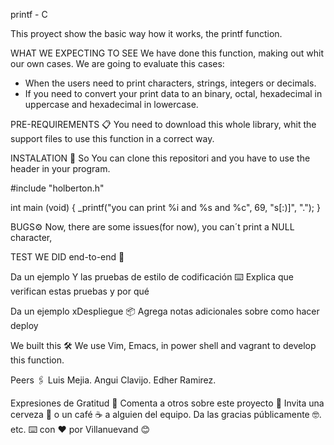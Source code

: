 printf - C

This proyect show the basic way how it works, the printf function.

WHAT WE EXPECTING TO SEE
We have done this function, making out whit our own cases. We are going to evaluate this cases:

- When the users need to print characters, strings, integers or decimals.
- If you need to convert your print data to an binary, octal, hexadecimal in uppercase and hexadecimal in lowercase.

PRE-REQUIREMENTS 📋
You need to download this whole library, whit the support files to use this function in a correct way.

INSTALATION 🔧
So You can clone this repositori and you have to use the header in your program.

#include "holberton.h"

int main (void)
{
	_printf("you can print %i and %s and %c", 69, "s[:)]", ".");
}

BUGS⚙️
Now, there are some issues(for now), you can´t print a NULL character,

TEST WE DID end-to-end 🔩


Da un ejemplo
Y las pruebas de estilo de codificación ⌨️
Explica que verifican estas pruebas y por qué

Da un ejemplo
xDespliegue 📦
Agrega notas adicionales sobre como hacer deploy

We built this 🛠️
We use Vim, Emacs, in power shell and vagrant to develop this function.

Peers 🖇️
Luis Mejia.
Angui Clavijo.
Edher Ramirez.


Expresiones de Gratitud 🎁
Comenta a otros sobre este proyecto 📢
Invita una cerveza 🍺 o un café ☕ a alguien del equipo.
Da las gracias públicamente 🤓.
etc.
⌨️ con ❤️ por Villanuevand 😊
